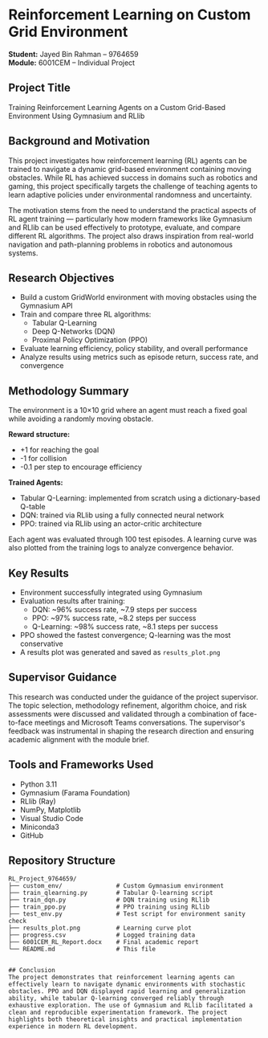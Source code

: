 # Reinforcement Learning on Custom Grid Environment  
**Student:** Jayed Bin Rahman – 9764659  
**Module:** 6001CEM – Individual Project  

## Project Title  
Training Reinforcement Learning Agents on a Custom Grid-Based Environment Using Gymnasium and RLlib  

## Background and Motivation  
This project investigates how reinforcement learning (RL) agents can be trained to navigate a dynamic grid-based environment containing moving obstacles. While RL has achieved success in domains such as robotics and gaming, this project specifically targets the challenge of teaching agents to learn adaptive policies under environmental randomness and uncertainty.

The motivation stems from the need to understand the practical aspects of RL agent training — particularly how modern frameworks like Gymnasium and RLlib can be used effectively to prototype, evaluate, and compare different RL algorithms. The project also draws inspiration from real-world navigation and path-planning problems in robotics and autonomous systems.

## Research Objectives  
- Build a custom GridWorld environment with moving obstacles using the Gymnasium API  
- Train and compare three RL algorithms:  
  - Tabular Q-Learning  
  - Deep Q-Networks (DQN)  
  - Proximal Policy Optimization (PPO)  
- Evaluate learning efficiency, policy stability, and overall performance  
- Analyze results using metrics such as episode return, success rate, and convergence  

## Methodology Summary  
The environment is a 10×10 grid where an agent must reach a fixed goal while avoiding a randomly moving obstacle.  

**Reward structure:**  
- +1 for reaching the goal  
- -1 for collision  
- -0.1 per step to encourage efficiency  

**Trained Agents:**  
- Tabular Q-Learning: implemented from scratch using a dictionary-based Q-table  
- DQN: trained via RLlib using a fully connected neural network  
- PPO: trained via RLlib using an actor-critic architecture  

Each agent was evaluated through 100 test episodes. A learning curve was also plotted from the training logs to analyze convergence behavior.

## Key Results  
- Environment successfully integrated using Gymnasium  
- Evaluation results after training:  
  - DQN: ~96% success rate, ~7.9 steps per success  
  - PPO: ~97% success rate, ~8.2 steps per success  
  - Q-Learning: ~98% success rate, ~8.1 steps per success  
- PPO showed the fastest convergence; Q-learning was the most conservative  
- A results plot was generated and saved as `results_plot.png`  

## Supervisor Guidance  
This research was conducted under the guidance of the project supervisor. The topic selection, methodology refinement, algorithm choice, and risk assessments were discussed and validated through a combination of face-to-face meetings and Microsoft Teams conversations. The supervisor's feedback was instrumental in shaping the research direction and ensuring academic alignment with the module brief.

## Tools and Frameworks Used  
- Python 3.11  
- Gymnasium (Farama Foundation)  
- RLlib (Ray)  
- NumPy, Matplotlib  
- Visual Studio Code  
- Miniconda3  
- GitHub  

## Repository Structure

```plaintext
RL_Project_9764659/
├── custom_env/               # Custom Gymnasium environment
├── train_qlearning.py        # Tabular Q-learning script
├── train_dqn.py              # DQN training using RLlib
├── train_ppo.py              # PPO training using RLlib
├── test_env.py               # Test script for environment sanity check
├── results_plot.png          # Learning curve plot
├── progress.csv              # Logged training data
├── 6001CEM_RL_Report.docx    # Final academic report
└── README.md                 # This file


## Conclusion  
The project demonstrates that reinforcement learning agents can effectively learn to navigate dynamic environments with stochastic obstacles. PPO and DQN displayed rapid learning and generalization ability, while tabular Q-learning converged reliably through exhaustive exploration. The use of Gymnasium and RLlib facilitated a clean and reproducible experimentation framework. The project highlights both theoretical insights and practical implementation experience in modern RL development.
